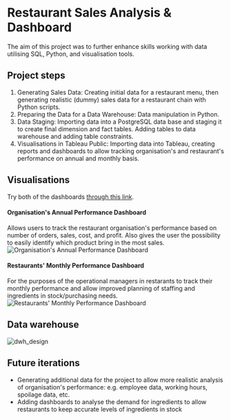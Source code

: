 # Restaurant Sales Analysis & Dashboard
The aim of this project was to further enhance skills working with data utilising SQL, Python, and visualisation tools.

## Project steps
1. Generating Sales Data: Creating initial data for a restaurant menu, then generating realistic (dummy) sales data for a restaurant chain with Python scripts.
2. Preparing the Data for a Data Warehouse: Data manipulation in Python.
3. Data Staging: Importing data into a PostgreSQL data base and staging it to create final dimension and fact tables. Adding tables to data warehouse and adding table constraints.
4. Visualisations in Tableau Public: Importing data into Tableau, creating reports and dashboards to allow tracking organisation's and restaurant's performance on annual and monthly basis.

## Visualisations
Try both of the dashboards [through this link](https://public.tableau.com/views/RestaurantSalesAnalysis_17163830175340/DashboardOrganisationAnnualPerformance?:language=en-GB&:sid=&:display_count=n&:origin=viz_share_link).
#### Organisation's Annual Performance Dashboard
Allows users to track the restaurant organisation's performance based on number of orders, sales, cost, and profit. Also gives the user the possibility to easily identify which product bring in the most sales.
![Organisation's Annual Performance Dashboard](https://github.com/vltnnx/Restaurant-Sales-Analysis/blob/main/fig/dashboards/organisation_annual.png?raw=true)

#### Restaurants' Monthly Performance Dashboard
For the purposes of the operational managers in restarants to track their monthly performance and allow improved planning of staffing and ingredients in stock/purchasing needs.
![Restaurants' Monthly Performance Dashboard](https://github.com/vltnnx/Restaurant-Sales-Analysis/blob/main/fig/dashboards/restaurant_monthly.png?raw=true)

## Data warehouse
![dwh_design](https://github.com/vltnnx/Restaurant-Sales-Analysis/blob/main/fig/data%20warehouse/dwh-design.png?raw=true)

## Future iterations
- Generating additional data for the project to allow more realistic analysis of organisation's performance: e.g. employee data, working hours, spoilage data, etc.
- Adding dashboards to analyse the demand for ingredients to allow restaurants to keep accurate levels of ingredients in stock